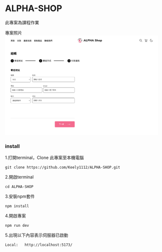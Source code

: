 # ALPHA-SHOP
此專案為課程作業

專案照片
![image](https://raw.githubusercontent.com/Keely1112/ALPHA-SHOP/main/src/assets/photo/%E6%88%AA%E5%9C%96%202023-07-20%20%E4%B8%8B%E5%8D%8811.51.33.png)

### install

1.打開terminal，Clone 此專案至本機電腦
```
git clone https://github.com/Keely1112/ALPHA-SHOP.git
```

2.開啟terminal
```
cd ALPHA-SHOP
```

3.安裝npm套件
```
npm install
```

4.開啟專案
```
npm run dev
```

5.出現以下內容表示伺服器已啟動
```
Local:   http://localhost:5173/
```
